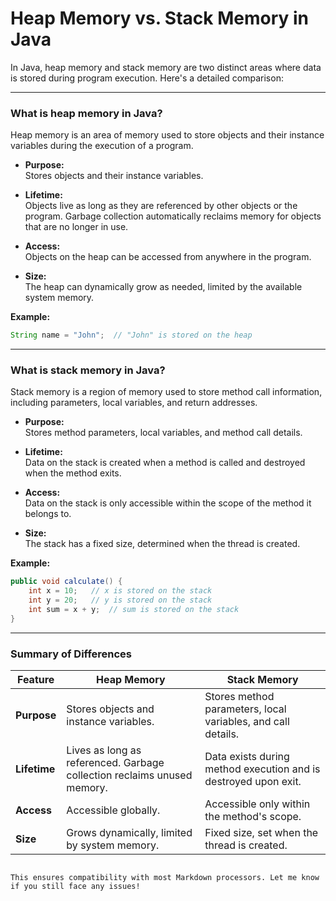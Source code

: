 # Heap Memory vs. Stack Memory in Java

In Java, heap memory and stack memory are two distinct areas where data is stored during program execution. Here's a detailed comparison:

---

### What is heap memory in Java?

Heap memory is an area of memory used to store objects and their instance variables during the execution of a program.

- **Purpose:**  
  Stores objects and their instance variables.

- **Lifetime:**  
  Objects live as long as they are referenced by other objects or the program. Garbage collection automatically reclaims memory for objects that are no longer in use.

- **Access:**  
  Objects on the heap can be accessed from anywhere in the program.

- **Size:**  
  The heap can dynamically grow as needed, limited by the available system memory.

**Example:**
```java
String name = "John";  // "John" is stored on the heap
```

---

### What is stack memory in Java?

Stack memory is a region of memory used to store method call information, including parameters, local variables, and return addresses.

- **Purpose:**  
  Stores method parameters, local variables, and method call details.

- **Lifetime:**  
  Data on the stack is created when a method is called and destroyed when the method exits.

- **Access:**  
  Data on the stack is only accessible within the scope of the method it belongs to.

- **Size:**  
  The stack has a fixed size, determined when the thread is created.

**Example:**
```java
public void calculate() {
    int x = 10;   // x is stored on the stack
    int y = 20;   // y is stored on the stack
    int sum = x + y;  // sum is stored on the stack
}
```

---

### Summary of Differences

| Feature          | Heap Memory                              | Stack Memory                             |
|-------------------|------------------------------------------|------------------------------------------|
| **Purpose**       | Stores objects and instance variables.   | Stores method parameters, local variables, and call details. |
| **Lifetime**      | Lives as long as referenced. Garbage collection reclaims unused memory. | Data exists during method execution and is destroyed upon exit. |
| **Access**        | Accessible globally.                    | Accessible only within the method's scope. |
| **Size**          | Grows dynamically, limited by system memory. | Fixed size, set when the thread is created. |
```

This ensures compatibility with most Markdown processors. Let me know if you still face any issues!
